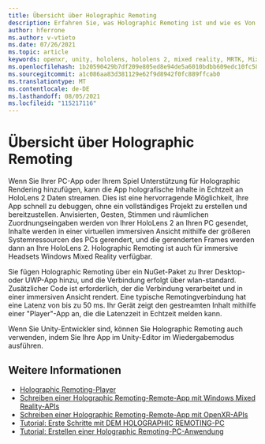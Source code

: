 ```yaml
---
title: Übersicht über Holographic Remoting
description: Erfahren Sie, was Holographic Remoting ist und wie es Von Vorteil für Ihren Entwicklungsprozess sein kann.
author: hferrone
ms.author: v-vtieto
ms.date: 07/26/2021
ms.topic: article
keywords: openxr, unity, hololens, hololens 2, mixed reality, MRTK, Mixed Reality Toolkit, Augmented Reality, Virtual Reality, Mixed Reality-Headsets, Lernen, Tutorial, Erste Schritte, holografisches Remoting, Desktop, Vorschau
ms.openlocfilehash: 1b20590429b7df209e805ed8e94de5a6010bdbb609edc10fc5854cd4df86f64c
ms.sourcegitcommit: a1c086aa83d381129e62f9d8942f0fc889ffcab0
ms.translationtype: MT
ms.contentlocale: de-DE
ms.lasthandoff: 08/05/2021
ms.locfileid: "115217116"
---
```

# <a name="holographic-remoting-overview"></a>Übersicht über Holographic Remoting

Wenn Sie Ihrer PC-App oder Ihrem Spiel Unterstützung für Holographic Rendering hinzufügen, kann die App holografische Inhalte in Echtzeit an HoloLens 2 Daten streamen. Dies ist eine hervorragende Möglichkeit, Ihre App schnell zu debuggen, ohne ein vollständiges Projekt zu erstellen und bereitzustellen. Anvisierten, Gesten, Stimmen und räumlichen Zuordnungseingaben werden von Ihrer HoloLens 2 an Ihren PC gesendet, Inhalte werden in einer virtuellen immersiven Ansicht mithilfe der größeren Systemressourcen des PCs gerendert, und die gerenderten Frames werden dann an Ihre HoloLens 2. Holographic Remoting ist auch für immersive Headsets Windows Mixed Reality verfügbar.

Sie fügen Holographic Remoting über ein NuGet-Paket zu Ihrer Desktop- oder UWP-App hinzu, und die Verbindung erfolgt über wlan-standard. Zusätzlicher Code ist erforderlich, der die Verbindung verarbeitet und in einer immersiven Ansicht rendert. Eine typische Remotingverbindung hat eine Latenz von bis zu 50 ms. Ihr Gerät zeigt den gestreamten Inhalt mithilfe einer "Player"-App an, die die Latenzzeit in Echtzeit melden kann.

Wenn Sie Unity-Entwickler sind, können Sie Holographic Remoting auch verwenden, indem Sie Ihre App im Unity-Editor im Wiedergabemodus ausführen.

## <a name="see-also"></a>Weitere Informationen
* [Holographic Remoting-Player](holographic-remoting-player.md)
* [Schreiben einer Holographic Remoting-Remote-App mit Windows Mixed Reality-APIs](holographic-remoting-create-remote-wmr.md)
* [Schreiben einer Holographic Remoting-Remote-App mit OpenXR-APIs](holographic-remoting-create-remote-openxr.md)
* [Tutorial: Erste Schritte mit DEM HOLOGRAPHIC REMOTING-PC](../unity/tutorials/mr-learning-pc-holographic-remoting-01.md)
* [Tutorial: Erstellen einer Holographic Remoting-PC-Anwendung](../unity/tutorials/mr-learning-pc-holographic-remoting-02.md)
